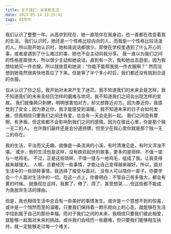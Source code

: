 ```yaml
---
title: 关于我们，未来和生活
date: 2023-05-14 13:25:43
tags: AI写作
---
```


我们认识了整整一年。从高中到现在，她一直陪伴在我身边，也一直都在改变着我的生活。 我们认识时，她还是一个性格比较内向的人，而我是一个性格比较活泼的人。所以刚开始认识时，她和我说话都很少。即使在学校里遇到了什么开心的事，或者是遇到了什么难过的事，她也不会主动向我分享。 我一直以为我们之间的性格差距很大，所以很少主动和她说话。直到有一次，我和她出去逛街，因为我想给她买一件衣服。所以就故意和她说：“你能不能帮我挑一件衣服啊？” 然而没想到她竟然很爽快地答应了下来。但是等了半个多小时后，我们都还没有挑到合适的衣服。

自从认识了你之后，我开始对未来产生了迷茫。我不知道我们的未来会是怎样，我不知道我们的未来会经历怎样的磨难与坎坷，我不知道我们之间会出现怎样的变故。 我们就像两只刺猬，明明很害怕对方，却又想靠近对方。因为靠近你，我感觉到了安全；因为靠近你，我才能感受到温暖。 我不知道未来的日子会如何发展，但我相信只要我们之间还有爱，总会有一天会走到一起。 我们之间会有摩擦、有矛盾，但这些都不会影响到我们之间的感情。因为在彼此心里，你是那个独一无二的人。 也许我们最终还是会分道扬镳，但至少在我心里你就是那个独一无二的存在。

我的生活，平淡而又无趣。就像是一条流淌的小溪，有时清澈见底，有时又浑浊不堪。 或许，我的生活也是这样，没有跌宕起伏的故事，更多的是琐碎、不值一提与一地鸡毛。 不过，正是这些琐碎、不值一提与一地鸡毛，组成了我。让我变得越来越强大。 人嘛，总要经历一些事情，才能让自己变得越来越好。所以，面对生活中的一些琐碎事情，我选择了接受与面对。 没有人可以陪你一辈子。你要学会一个人面对生活中的一切。在这一点上，你要明白：不管自己有多强大，都会有累的时候。 就像现在这样，我累了、倦了、烦了、甚至想哭……但这些都不能成为我放弃生活的理由。

但是，我也相信生活中总会有一些美好的事情发生。或许是一个意想不到的惊喜，或许是一个悄然而至的温暖。只要我们保持着一颗乐观向上的心态，就能够在生活中找到属于自己的那份幸福。而对于我们之间的未来，我相信只要我们彼此相爱，就能够一起面对未来的挑战。或许我们会经历一些磨难，但只要我们能够相互扶持，就一定能够走过每一个难关。